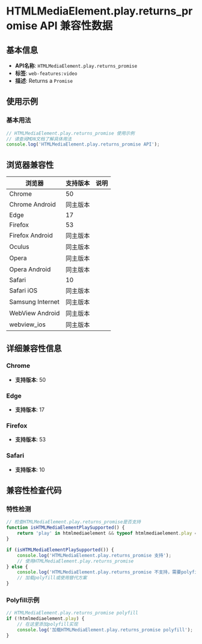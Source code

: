 # HTMLMediaElement.play.returns_promise API 兼容性数据

## 基本信息

- **API名称**: `HTMLMediaElement.play.returns_promise`
- **标签**: `web-features:video`
- **描述**: Returns a `Promise`

## 使用示例

### 基本用法

```javascript
// HTMLMediaElement.play.returns_promise 使用示例
// 请查阅MDN文档了解具体用法
console.log('HTMLMediaElement.play.returns_promise API');
```

## 浏览器兼容性

| 浏览器 | 支持版本 | 说明 |
|--------|----------|------|
| Chrome | 50 |  |
| Chrome Android | 同主版本 |  |
| Edge | 17 |  |
| Firefox | 53 |  |
| Firefox Android | 同主版本 |  |
| Oculus | 同主版本 |  |
| Opera | 同主版本 |  |
| Opera Android | 同主版本 |  |
| Safari | 10 |  |
| Safari iOS | 同主版本 |  |
| Samsung Internet | 同主版本 |  |
| WebView Android | 同主版本 |  |
| webview_ios | 同主版本 |  |

## 详细兼容性信息

### Chrome

- **支持版本**: 50

### Edge

- **支持版本**: 17

### Firefox

- **支持版本**: 53

### Safari

- **支持版本**: 10

## 兼容性检查代码

### 特性检测

```javascript
// 检查HTMLMediaElement.play.returns_promise是否支持
function isHTMLMediaElementPlaySupported() {
    return 'play' in htmlmediaelement && typeof htmlmediaelement.play === 'function';
}

if (isHTMLMediaElementPlaySupported()) {
    console.log('HTMLMediaElement.play.returns_promise 支持');
    // 使用HTMLMediaElement.play.returns_promise
} else {
    console.log('HTMLMediaElement.play.returns_promise 不支持，需要polyfill');
    // 加载polyfill或使用替代方案
}
```

### Polyfill示例

```javascript
// HTMLMediaElement.play.returns_promise polyfill
if (!htmlmediaelement.play) {
    // 在这里添加polyfill实现
    console.log('加载HTMLMediaElement.play.returns_promise polyfill');
}
```

